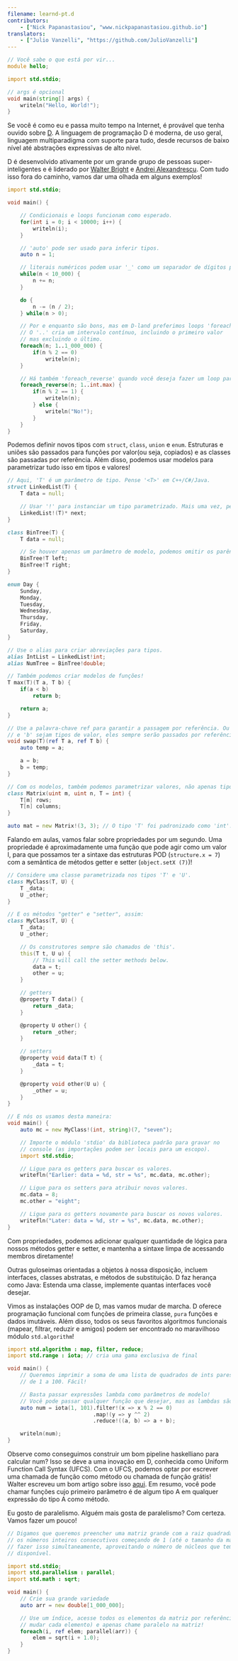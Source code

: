 ```yaml
---
filename: learnd-pt.d
contributors:
    - ["Nick Papanastasiou", "www.nickpapanastasiou.github.io"]
translators:
    - ["Julio Vanzelli", "https://github.com/JulioVanzelli"]
---
```


```d
// Você sabe o que está por vir...
module hello;

import std.stdio;

// args é opcional
void main(string[] args) {
    writeln("Hello, World!");
}
```

Se você é como eu e passa muito tempo na Internet, é provável que tenha ouvido
sobre [D](http://dlang.org/). A linguagem de programação D é moderna, de uso geral,
linguagem multiparadigma com suporte para tudo, desde recursos de baixo nível até
abstrações expressivas de alto nível.

D é desenvolvido ativamente por um grande grupo de pessoas super-inteligentes e é liderado por
[Walter Bright](https://en.wikipedia.org/wiki/Walter_Bright) e
[Andrei Alexandrescu](https://en.wikipedia.org/wiki/Andrei_Alexandrescu).
Com tudo isso fora do caminho, vamos dar uma olhada em alguns exemplos!

```d
import std.stdio;

void main() {

    // Condicionais e loops funcionam como esperado.
    for(int i = 0; i < 10000; i++) {
        writeln(i);
    }

    // 'auto' pode ser usado para inferir tipos.
    auto n = 1;

    // literais numéricos podem usar '_' como um separador de dígitos para maior clareza.
    while(n < 10_000) {
        n += n;
    }

    do {
        n -= (n / 2);
    } while(n > 0);

    // Por e enquanto são bons, mas em D-land preferimos loops 'foreach'.
    // O '..' cria um intervalo contínuo, incluindo o primeiro valor
    // mas excluindo o último.
    foreach(n; 1..1_000_000) {
        if(n % 2 == 0)
            writeln(n);
    }

    // Há também 'foreach_reverse' quando você deseja fazer um loop para trás.
    foreach_reverse(n; 1..int.max) {
        if(n % 2 == 1) {
            writeln(n);
        } else {
            writeln("No!");
        }
    }
}
```

Podemos definir novos tipos com `struct`, `class`, `union` e `enum`. Estruturas e uniões
são passados para funções por valor(ou seja, copiados) e as classes são passadas por referência. Além disso,
podemos usar modelos para parametrizar tudo isso em tipos e valores!

```d
// Aqui, 'T' é um parâmetro de tipo. Pense '<T>' em C++/C#/Java.
struct LinkedList(T) {
    T data = null;

    // Usar '!' para instanciar um tipo parametrizado. Mais uma vez, pense '<T>'.
    LinkedList!(T)* next;
}

class BinTree(T) {
    T data = null;

    // Se houver apenas um parâmetro de modelo, podemos omitir os parênteses.
    BinTree!T left;
    BinTree!T right;
}

enum Day {
    Sunday,
    Monday,
    Tuesday,
    Wednesday,
    Thursday,
    Friday,
    Saturday,
}

// Use o alias para criar abreviações para tipos.
alias IntList = LinkedList!int;
alias NumTree = BinTree!double;

// Também podemos criar modelos de funções!
T max(T)(T a, T b) {
    if(a < b)
        return b;

    return a;
}

// Use a palavra-chave ref para garantir a passagem por referência. Ou seja, mesmo que 'a'
// e 'b' sejam tipos de valor, eles sempre serão passados por referência a 'swap ()'.
void swap(T)(ref T a, ref T b) {
    auto temp = a;

    a = b;
    b = temp;
}

// Com os modelos, também podemos parametrizar valores, não apenas tipos.
class Matrix(uint m, uint n, T = int) {
    T[m] rows;
    T[n] columns;
}

auto mat = new Matrix!(3, 3); // O tipo 'T' foi padronizado como 'int'.
```

Falando em aulas, vamos falar sobre propriedades por um segundo. Uma propriedade
é aproximadamente uma função que pode agir como um valor I, para que possamos
ter a sintaxe das estruturas POD (`structure.x = 7`) com a semântica de
métodos getter e setter (`object.setX (7)`)!

```d
// Considere uma classe parametrizada nos tipos 'T' e 'U'.
class MyClass(T, U) {
    T _data;
    U _other;
}

// E os métodos "getter" e "setter", assim:
class MyClass(T, U) {
    T _data;
    U _other;

    // Os construtores sempre são chamados de 'this'.
    this(T t, U u) {
        // This will call the setter methods below.
        data = t;
        other = u;
    }

    // getters
    @property T data() {
        return _data;
    }

    @property U other() {
        return _other;
    }

    // setters
    @property void data(T t) {
        _data = t;
    }

    @property void other(U u) {
        _other = u;
    }
}

// E nós os usamos desta maneira:
void main() {
    auto mc = new MyClass!(int, string)(7, "seven");

    // Importe o módulo 'stdio' da biblioteca padrão para gravar no
    // console (as importações podem ser locais para um escopo).
    import std.stdio;

    // Ligue para os getters para buscar os valores.
    writefln("Earlier: data = %d, str = %s", mc.data, mc.other);

    // Ligue para os setters para atribuir novos valores.
    mc.data = 8;
    mc.other = "eight";

    // Ligue para os getters novamente para buscar os novos valores.
    writefln("Later: data = %d, str = %s", mc.data, mc.other);
}
```

Com propriedades, podemos adicionar qualquer quantidade de lógica para
nossos métodos getter e setter, e mantenha a sintaxe limpa de
acessando membros diretamente!

Outras guloseimas orientadas a objetos à nossa disposição,
incluem interfaces, classes abstratas,
e métodos de substituição. D faz herança como Java:
Estenda uma classe, implemente quantas interfaces você desejar.

Vimos as instalações OOP de D, mas vamos mudar de marcha. D oferece
programação funcional com funções de primeira classe, `pura`
funções e dados imutáveis. Além disso, todos os seus favoritos
algoritmos funcionais (mapear, filtrar, reduzir e amigos) podem ser
encontrado no maravilhoso módulo `std.algorithm`!

```d
import std.algorithm : map, filter, reduce;
import std.range : iota; // cria uma gama exclusiva de final

void main() {
    // Queremos imprimir a soma de uma lista de quadrados de ints pares
    // de 1 a 100. Fácil!

    // Basta passar expressões lambda como parâmetros de modelo!
    // Você pode passar qualquer função que desejar, mas as lambdas são convenientes aqui.
    auto num = iota(1, 101).filter!(x => x % 2 == 0)
                           .map!(y => y ^^ 2)
                           .reduce!((a, b) => a + b);

    writeln(num);
}
```

Observe como conseguimos construir um bom pipeline haskelliano para calcular num?
Isso se deve a uma inovação em D, conhecida como Uniform Function Call Syntax (UFCS).
Com o UFCS, podemos optar por escrever uma chamada de função como método
ou chamada de função grátis! Walter escreveu um bom artigo sobre isso
[aqui](http://www.drdobbs.com/cpp/uniform-function-call-syntax/232700394).
Em resumo, você pode chamar funções cujo primeiro parâmetro
é de algum tipo A em qualquer expressão do tipo A como método.

Eu gosto de paralelismo. Alguém mais gosta de paralelismo? Com certeza. Vamos fazer um pouco!

```d
// Digamos que queremos preencher uma matriz grande com a raiz quadrada de todos
// os números inteiros consecutivos começando de 1 (até o tamanho da matriz), e queremos
// fazer isso simultaneamente, aproveitando o número de núcleos que temos
// disponível.

import std.stdio;
import std.parallelism : parallel;
import std.math : sqrt;

void main() {
    // Crie sua grande variedade
    auto arr = new double[1_000_000];

    // Use um índice, acesse todos os elementos da matriz por referência (porque vamos
    // mudar cada elemento) e apenas chame paralelo na matriz!
    foreach(i, ref elem; parallel(arr)) {
        elem = sqrt(i + 1.0);
    }
}
```
